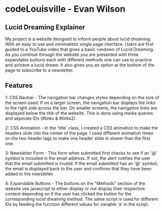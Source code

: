 # codeLouisville - Evan Wilson

## Lucid Dreaming Explainer ##

My project is a website designed to inform people about lucid dreaming. With an easy to use and minimalistic single page interface. Users are first guided to a YouTube video that gives a basic rundown of Lucid Dreaming. As you continue through the website you are presented with three expandable buttons each with different methods one can use to practice and achieve a lucid dream. It also gives you an option at the bottom of the page to subscribe to a newsletter. 

## Features ##

1: CSS Navbar - The navigation bar changes styles depending on the size of the screen used. If on a larger screen, the navigation bar displays the links to the right side across the bar. On smaller screens, the navigation links are displayed below the title of the website. This is done using media queries and seperate IDs (#links & #links2). 

2: CSS Animation - In the 'title' class, I created a CSS animation to make the headers slide into the center of the page. I used different animation times on the two header tags to make one header slide in slower than the first one. 

3: Newsletter Form - This form when submitted first checks to see if an '@' symbol is included in the email address. If not, the alert notifies the user that the email submitted is invalid. If the email submitted has an '@' symbol, the email is displayed back to the user and confirms that they have been added to the newsletter.

4: Expandable Buttons - The buttons on the "Methods" section of the website use javascript to either display or not display their respective content depending on if the user has clicked the button for the corresponding lucid dreaming method. The same script is used for different IDs by feeding the function different values for variable 'a' in the script.
